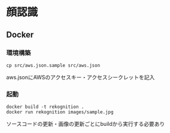 # 顔認識

## Docker

### 環境構築

```
cp src/aws.json.sample src/aws.json
```

aws.jsonにAWSのアクセスキー・アクセスシークレットを記入

### 起動

```
docker build -t rekognition .
docker run rekognition images/sample.jpg
```

ソースコードの更新・画像の更新ごとにbuildから実行する必要あり

